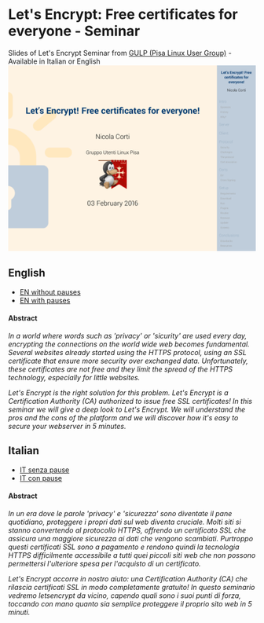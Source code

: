 # Let's Encrypt: Free certificates for everyone - Seminar

Slides of Let's Encrypt Seminar from [GULP (Pisa Linux User Group)](https:\\gulp.linux.it) - Available in Italian or English
![screenshot](https://github.com/cortinico/gulp-letsencrypt/raw/master/img/gh-screen.png)

## English

* [EN without pauses](https://github.com/cortinico/gulp-letsencrypt/raw/master/slides-en-nopause.pdf)
* [EN with pauses](https://github.com/cortinico/gulp-letsencrypt/raw/master/slides-en.pdf)

#### Abstract

_In a world where words such as 'privacy' or 'sicurity' are used every day, encrypting the connections on the world wide web becomes fundamental. Several websites already started using the HTTPS protocol, using an SSL certificate that ensure more security over exchanged data. Unfortunately, these certificates are not free and they limit the spread of the HTTPS technology, especially for little websites._

_Let's Encrypt is the right solution for this problem. Let's Encrypt is a Certification Authority (CA) authorized to issue free SSL certificates! In this seminar we will give a deep look to Let's Encrypt. We will understand the pros and the cons of the platform and we will discover how it's easy to secure your webserver in 5 minutes._

## Italian

* [IT senza pause](https://github.com/cortinico/gulp-letsencrypt/raw/master/slides-en-nopause.pdf)
* [IT con pause](https://github.com/cortinico/gulp-letsencrypt/raw/master/slides-en.pdf)

#### Abstract

_In un era dove le parole 'privacy' e 'sicurezza' sono diventate il pane quotidiano, proteggere i propri dati sul web diventa cruciale. Molti siti si stanno convertendo al protocollo HTTPS, offrendo un certificato SSL che assicura una maggiore sicurezza ai dati che vengono scambiati. Purtroppo questi certificati SSL sono a pagamento e rendono quindi la tecnologia HTTPS difficilmente accessibile a tutti quei piccoli siti web che non possono permettersi l'ulteriore spesa per l'acquisto di un certificato._

_Let's Encrypt accorre in nostro aiuto: una Certification Authority (CA) che rilascia certificati SSL in modo completamente gratuito! In questo seminario vedremo letsencrypt da vicino, capendo quali sono i suoi punti di forza, toccando con mano quanto sia semplice proteggere il proprio sito web in 5 minuti._

